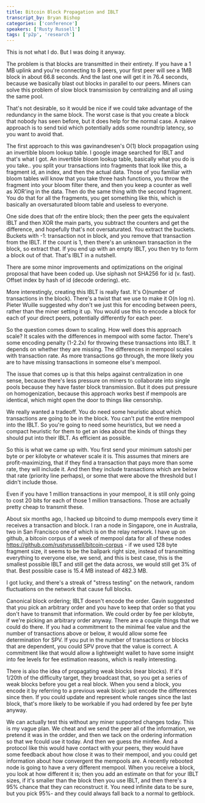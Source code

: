 ```yaml
---
title: Bitcoin Block Propagation and IBLT
transcript_by: Bryan Bishop
categories: ['conference']
speakers: ['Rusty Russell']
tags: ['p2p', 'research']
---
```


This is not what I do. But I was doing it anyway.

The problem is that blocks are transmitted in their entirety. If you have a 1 MB uplink and you're connecting to 8 peers, your first peer will see a 1MB block in about 66.8 seconds. And the last one will get it in 76.4 seconds, because we basically blast out blocks in parallel to our peers. Miners can solve this problem of slow block transmission by centralizing and all using the same pool.

That's not desirable, so it would be nice if we could take advantage of the redundancy in the same block. The worst case is that you create a block that nobody has seen before, but it does help for the normal case. A naieve approach is to send txid which potentially adds some roundtrip latency, so you want to avoid that.

The first approach to this was gavinandresen's O(1) block propagation using an invertible bloom lookup table. I google image searched for IBLT and that's what I got. An invertible bloom lookup table, basically what you do is you take.. you split your transactions into fragments that look like this, a fragment id, an index, and then the actual data. Those of you familiar with bloom tables will know that you take three hash functions, you throw the fragment into your bloom filter there, and then you keep a counter as well as XOR'ing in the data. Then do the same thing with the second fragment.  You do that for all the fragments, you get something like this, which is basically an oversaturated bloom table and useless to everyone.

One side does that ofr the entire block; then the peer gets the equivalent IBLT and then XOR the main parts, you subtract the counters and get the difference, and hopefully that's not oversaturated. You extract the buckets. Buckets with -1: transaction not in block, and you remove that transaction from the IBLT. If the count is 1, then there's an unknown transaction in the block, so extract that. If you end up with an empty IBLT, you then try to form a block out of that. That's IBLT in a nutshell.

There are some minor improvements and optimizations on the original proposal that have been coded up. Use siphash not SHA256 for id (v. fast). Offset index by hash of id (decode ordering). etc.

More interestingly, creating this IBLT is really fast. It's O(number of transactions in the block). There's a twist that we use to make it O(n log n). Pieter Wuille suggested why don't we just this for encoding between peers, rather than the miner setting it up.  You would use this to encode a block for each of your direct peers, potentially differently for each peer.

So the question comes down to scaling. How well does this approach scale? It scales with the differences in mempool with some factor. There's some encoding penalty (1-2.2x) for throwing these transactions into IBLT. It depends on whether they are missing. The differences in mempool scales with transaction rate. As more transactions go through, the more likely you are to have missing transactions in someone else's mempool.

The issue that comes up is that this helps against centralization in one sense, because there's less pressure on miners to collaborate into single pools because they have faster block transmission. But it does put pressure on homogenization, because this approach works best if mempools are identical, which might open the door to things like censorship.

We really wanted a tradeoff. You do need some heuristic about which transactions are going to be in the block. You can't put the entire mempool into the IBLT. So you're going to need some heuristics, but we need a compact heuristic for them to get an idea about the kinds of things they should put into their IBLT. As efficient as possible.

So this is what we came up with. You first send your minimum satoshi per byte or per kilobyte or whatever scale it is. This assumes that miners are profit-maximizing, that if they find a transaction that pays more than some rate, they will include it. And then they include transactions which are below that rate (priority line perhaps), or some that were above the threshold but I didn't include those.

Even if you have 1 million transactions in your mempool, it is still only going to cost 20 bits for each of those 1 million transactions. Those are actually pretty cheap to transmit these.

About six months ago, I hacked up bitcoind to dump mempools every time it receives a transaction and block. I ran a node in Singapore, one in Australia, two in San Francisco one of which is on the relay network. I have up on github, a bitcoin corpus of a week of mempool data for all of these nodes https://github.com/rustyrussell/bitcoin-corpus - if we used 128 byte fragment size, it seems to be the ballpark right size, instead of transmitting everything to everyone else, we send, and this is best case, this is the smallest possible IBLT and still get the data across, we would still get 3% of that. Best possible case is 15.4 MB instead of 482.3 MB.

I got lucky, and there's a streak of "stress testing" on the network, random fluctuations on the network that cause full blocks.

Canonical block ordering; IBLT doesn't encode the order. Gavin suggested that you pick an arbitrary order and you have to keep that order so that you don't have to transmit that information. We could order by fee per kilobyte, if we're picking an arbitrary order anyway. There are a couple things that we could do there. If you had a commitment to the minimal fee value and the number of transactions above or below, it would allow some fee determination for SPV. If you put in the number of transactions or blocks that are dependent, you could SPV prove that the value is correct. A commitment like that would allow a lightweight wallet to have some insight into fee levels for fee estimation reasons, which is really interesting.

There is also the idea of propagating weak blocks (near blocks). If it's 1/20th of the difficulty target, they broadcast that, so you get a series of weak blocks before you get a real block. When you send a block, you encode it by referring to a previous weak block: just encode the differences since then. If you could update and represent whole ranges since the last block, that's more likely to be workable if you had ordered by fee per byte anyway.

We can actually test this without any miner supported changes today. This is my vague plan. We cheat and we send the peer all of the information, we pretend it was in the ordder, and then we tack on the ordering information so that we fcould use it today. And then we guess the minfee. And a protocol like this would have contact with your peers, they would have some feedback about how close it was to their mempool, and you could get information about how convergent the mempools are. A recently rebooted node is going to have a very different mempool. When you receive a block, you look at how different it is; then you add an estimate on that for your IBLT sizes, if it's smaller than the block then you use IBLT, and then there's a 95% chance that they can reconstruct it. You need infinite data to be sure, but you pick 95%- and they could always fall back to a normal to getblock.



